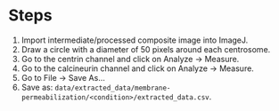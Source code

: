 # Steps
1. Import intermediate/processed composite image into ImageJ.
2. Draw a circle with a diameter of 50 pixels around each centrosome.
3. Go to the centrin channel and click on Analyze -> Measure.
4. Go to the calcineurin channel and click on Analyze -> Measure.
5. Go to File -> Save As... 
6. Save as: `data/extracted_data/membrane-permeabilization/<condition>/extracted_data.csv`.
